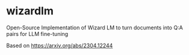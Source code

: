 # wizardlm
Open-Source Implementation of Wizard LM to turn documents into Q:A pairs for LLM fine-tuning

Based on https://arxiv.org/abs/2304.12244
